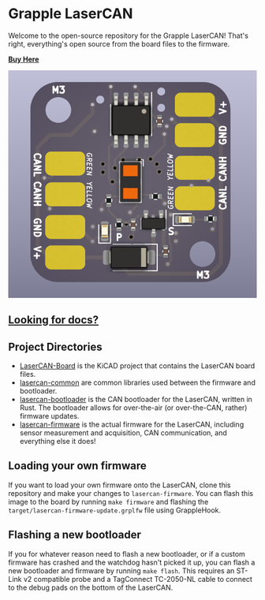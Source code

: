 # Grapple LaserCAN
Welcome to the open-source repository for the Grapple LaserCAN! That's right, everything's open source from the board files to the firmware.

**[Buy Here](https://grapplerobotics.au/)**

![](docs/imgs/lasercan.png)

## [Looking for docs?](docs/getting-started.md)

## Project Directories
- [LaserCAN-Board](LaserCAN-Board) is the KiCAD project that contains the LaserCAN board files. 
- [lasercan-common](lasercan-common) are common libraries used between the firmware and bootloader.
- [lasercan-bootloader](lasercan-bootloader) is the CAN bootloader for the LaserCAN, written in Rust. The bootloader allows for over-the-air (or over-the-CAN, rather) firmware updates.
- [lasercan-firmware](lasercan-firmware) is the actual firmware for the LaserCAN, including sensor measurement and acquisition, CAN communication, and everything else it does!

## Loading your own firmware
If you want to load your own firmware onto the LaserCAN, clone this repository and make your changes to `lasercan-firmware`. You can flash this image to the board by running `make firmware` and flashing the `target/lasercan-firmware-update.grplfw` file using GrappleHook.

## Flashing a new bootloader
If you for whatever reason need to flash a new bootloader, or if a custom firmware has crashed and the watchdog hasn't picked it up, you can flash a new bootloader and firmware by running `make flash`. This requires an ST-Link v2 compatible probe and a TagConnect TC-2050-NL cable to connect to the debug pads on the bottom of the LaserCAN. 